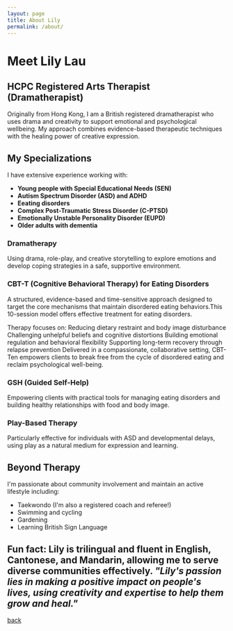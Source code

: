 ```yaml
---
layout: page
title: About Lily
permalink: /about/
---
```


# Meet Lily Lau
## HCPC Registered Arts Therapist (Dramatherapist)

Originally from Hong Kong, I am a British registered dramatherapist who uses drama and creativity to support emotional and psychological wellbeing. My approach combines evidence-based therapeutic techniques with the healing power of creative expression.

## My Specializations

I have extensive experience working with:

- **Young people with Special Educational Needs (SEN)**
- **Autism Spectrum Disorder (ASD) and ADHD**
- **Eeating disorders**
- **Complex Post-Traumatic Stress Disorder (C-PTSD)**
- **Emotionally Unstable Personality Disorder (EUPD)**
- **Older adults with dementia**

### Dramatherapy
Using drama, role-play, and creative storytelling to explore emotions and develop coping strategies in a safe, supportive environment.

### CBT-T (Cognitive Behavioral Therapy) for Eating Disorders 
A structured, evidence-based and time-sensitive approach designed to target the core mechanisms that maintain disordered eating behaviors.This 10-session model offers effective treatment for eating disorders. 

Therapy focuses on:
Reducing dietary restraint and body image disturbance
Challenging unhelpful beliefs and cognitive distortions
Building emotional regulation and behavioral flexibility
Supporting long-term recovery through relapse prevention
Delivered in a compassionate, collaborative setting, CBT-Ten empowers clients to break free from the cycle of disordered eating and reclaim psychological well-being.

### GSH (Guided Self-Help)
Empowering clients with practical tools for managing eating disorders and building healthy relationships with food and body image.

### Play-Based Therapy
Particularly effective for individuals with ASD and developmental delays, using play as a natural medium for expression and learning.

## Beyond Therapy
I'm passionate about community involvement and maintain an active lifestyle including:
- Taekwondo (I'm also a registered coach and referee!)
- Swimming and cycling
- Gardening
- Learning British Sign Language

**Fun fact:** Lily is trilingual and fluent in English, Cantonese, and Mandarin, allowing me to serve diverse communities effectively.
*"Lily's passion lies in making a positive impact on people's lives, using creativity and expertise to help them grow and heal."*
---

[back](./)
